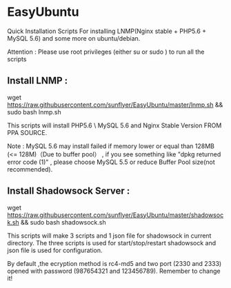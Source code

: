 # EasyUbuntu
Quick Installation Scripts For installing LNMP(Nginx stable + PHP5.6 + MySQL 5.6) and some more on ubuntu/debian.

Attention : Please use root privileges (either su or sudo ) to run all the scripts

## Install LNMP :
wget https://raw.githubusercontent.com/sunflyer/EasyUbuntu/master/lnmp.sh && sudo bash lnmp.sh

This scripts will install PHP5.6 \ MySQL 5.6 and Nginx Stable Version FROM PPA SOURCE.  

Note : MySQL 5.6 may install failed if memory lower or equal than 128MB (<= 128M)（Due to buffer pool） , if you see something like "dpkg returned error code (1)" , please choose MySQL 5.5 or reduce Buffer Pool size(not recommended).


## Install Shadowsock Server :
wget https://raw.githubusercontent.com/sunflyer/EasyUbuntu/master/shadowsock.sh && sudo bash shadowsock.sh

This scripts will make 3 scripts and 1 json file for shadowsock in current directory. The three scripts is used for start/stop/restart shadowsock and json file is used for configuration. 

By default ,the ecryption method is rc4-md5 and two port (2330 and 2333) opened with password (987654321 and 123456789).
Remember to change it!
